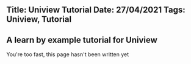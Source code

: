 Title: Uniview Tutorial
Date: 27/04/2021
Tags: Uniview, Tutorial
---
A learn by example tutorial for Uniview
---

You're too fast, this page hasn't been written yet
